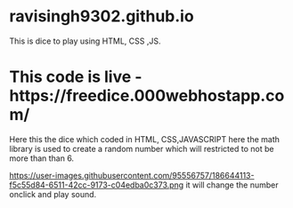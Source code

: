 # ravisingh9302.github.io
This is dice to play using HTML, CSS ,JS.
<h1>This code is live - https://freedice.000webhostapp.com/</h1>

Here this the dice which coded in HTML, CSS,JAVASCRIPT
here the math library is used to create a random number which will restricted to not be more than than 6. 

https://user-images.githubusercontent.com/95556757/186644113-f5c55d84-6511-42cc-9173-c04edba0c373.png
it will change the number onclick and play sound.
